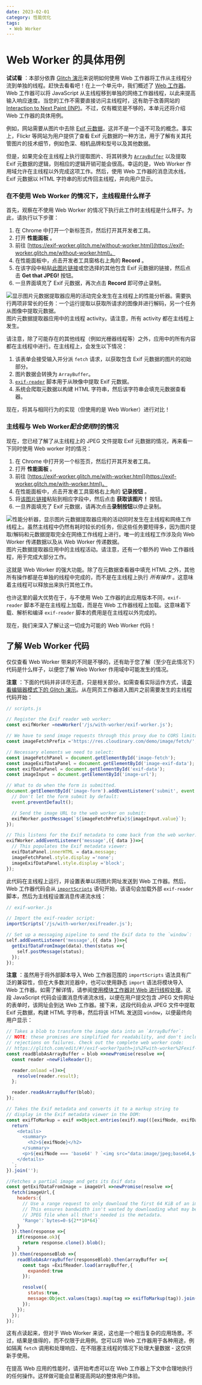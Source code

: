 ```yaml
---
date: 2023-02-01
category: 性能优化
tags:
 - Web Worker
---
```

# Web Worker 的具体用例

**试试看** ：本部分依靠 [Glitch 演示](https://exif-worker.glitch.me/)来说明如何使用 Web 工作器将工作从主线程分流到单独的线程。赶快去看看吧！在上一个单元中，我们概述了 [Web 工作器](/blogs/web/performance/web-worker-overview)。Web 工作器可以将 JavaScript 从主线程移到单独的网络工作器线程，以此来提高输入响应速度。当您的工作不需要直接访问主线程时，这有助于改善网站的 [Interaction to Next Paint (INP)](https://web.dev/articles/inp)。不过，仅有概览是不够的，本单元还将介绍 Web 工作器的具体用例。

例如，网站需要从图片中去除 [Exif 元数据](https://en.wikipedia.org/wiki/Exif)，这并不是一个遥不可及的概念。事实上，Flickr 等网站为用户提供了查看 Exif 元数据的一种方法，用于了解有关其托管图片的技术细节，例如色深、相机品牌和型号以及其他数据。

但是，如果完全在主线程上执行提取图片、将其转换为 [`ArrayBuffer`](https://developer.mozilla.org/docs/Web/JavaScript/Reference/Global_Objects/ArrayBuffer) 以及提取 Exif 元数据的逻辑，则相应的逻辑开销可能会很高。幸运的是，Web Worker 作用域允许在主线程以外完成这项工作。然后，使用 Web 工作器的消息流水线，Exif 元数据以 HTML 字符串的形式传回主线程，并向用户显示。

### 在不使用 Web Worker 的情况下，主线程是什么样子

首先，观察在不使用 Web Worker 的情况下执行此工作时主线程是什么样子。为此，请执行以下步骤：

1. 在 Chrome 中打开一个新标签页，然后打开其开发者工具。
2. 打开 **性能面板** 。
3. 前往 [https://exif-worker.glitch.me/without-worker.html](https://exif-worker.glitch.me/without-worker.html)。
4. 在性能面板中，点击开发者工具窗格右上角的  **Record** 。
5. 在该字段中粘贴[此图片链接](images/Vespula_germanica_Richard_Bartz.jpg)或您选择的其他包含 Exif 元数据的链接，然后点击 **Get that JPEG!** 按钮。
6. 一旦界面填充了 Exif 元数据，再次点击 **Record** 即可停止录制。

![显示图片元数据提取器应用的活动完全发生在主线程上的性能分析器。需要执行两项非常长的任务：一个运行提取以获取所请求的图像并进行解码，另一个任务从图像中提取元数据。](images/fig-1.opt.png)
图片元数据提取器应用中的主线程 activity。请注意，所有 activity 都在主线程上发生。

请注意，除了可能存在的其他线程（例如光栅器线程等）之外，应用中的所有内容都在主线程中进行。在主线程上，会发生以下情况：

1. 该表单会接受输入并分派 `fetch` 请求，以获取包含 Exif 元数据的图片的初始部分。
2. 图片数据会转换为 `ArrayBuffer`。
3. [`exif-reader`](https://www.npmjs.com/package/exif-reader) 脚本用于从映像中提取 Exif 元数据。
4. 系统会爬取元数据以构建 HTML 字符串，然后该字符串会填充元数据查看器。

现在，将其与相同行为的实现（但使用的是 Web Worker）进行对比！

### 主线程与 Web Worker*配合使用*时的情况

现在，您已经了解了从主线程上的 JPEG 文件提取 Exif 元数据的情况，再来看一下同时使用 Web worker 时的情况：

1. 在 Chrome 中打开另一个标签页，然后打开其开发者工具。
2. 打开 **性能面板** 。
3. 前往 [https://exif-worker.glitch.me/with-worker.html](https://exif-worker.glitch.me/with-worker.html)。
4. 在性能面板中，点击开发者工具窗格右上角的 **记录按钮** 。
5. 将[该图片链接](images/Vespula_germanica_Richard_Bartz.jpg)粘贴到相应字段中，然后点击 **获取该图片！** 按钮。
6. 一旦界面填充了 Exif 元数据，请再次点击**录制按钮**以停止录制。

![性能分析器，显示图片元数据提取器应用的活动同时发生在主线程和网络工作线程上。虽然主线程中仍然有耗时较长的任务，但这些任务要短得多，因为图片提取/解码和元数据提取完全在网络工作线程上进行。唯一的主线程工作涉及向 Web Worker 传递数据以及从 Web Worker 传递数据。](images/fig-2.opt.png)
图片元数据提取器应用中的主线程活动。请注意，还有一个额外的 Web 工作器线程，用于完成大部分工作。

这就是 Web Worker 的强大功能。除了在元数据查看器中填充 HTML 之外，其他所有操作都是在单独的线程中完成的，而不是在主线程上执行 *所有操作* 。这意味着主线程可以释放出来执行其他工作。

也许这里的最大优势在于，与不使用 Web 工作器的此应用版本不同，`exif-reader` 脚本不是在主线程上加载，而是在 Web 工作器线程上加载。这意味着下载、解析和编译 `exif-reader` 脚本的费用是在主线程以外完成的。

现在，我们来深入了解让这一切成为可能的 Web Worker 代码！

## 了解 Web Worker 代码

仅仅查看 Web Worker 带来的不同是不够的，还有助于您了解（至少在此情况下）代码是什么样子，以便您了解 Web Worker 作用域中可能发生的情况。

**注意** ：下面的代码并非详尽无遗，只是相关部分。如需查看实际运作方式，请[查看编辑器模式下的 Glitch 演示](https://glitch.com/edit/#!/exif-worker?path=js%2Fwith-worker%2Fscripts.js%3A1%3A10)。从在网页工作器进入图片之前需要发生的主线程代码开始：

```javascript
// scripts.js

// Register the Exif reader web worker:
const exifWorker =newWorker('/js/with-worker/exif-worker.js');

// We have to send image requests through this proxy due to CORS limitations:
const imageFetchPrefix ='https://res.cloudinary.com/demo/image/fetch/';

// Necessary elements we need to select:
const imageFetchPanel = document.getElementById('image-fetch');
const imageExifDataPanel = document.getElementById('image-exif-data');
const exifDataPanel = document.getElementById('exif-data');
const imageInput = document.getElementById('image-url');

// What to do when the form is submitted.
document.getElementById('image-form').addEventListener('submit', event =>{
  // Don't let the form submit by default:
  event.preventDefault();

  // Send the image URL to the web worker on submit:
  exifWorker.postMessage(`${imageFetchPrefix}${imageInput.value}`);
});

// This listens for the Exif metadata to come back from the web worker:
exifWorker.addEventListener('message',({ data })=>{
  // This populates the Exif metadata viewer:
  exifDataPanel.innerHTML = data.message;
  imageFetchPanel.style.display ='none';
  imageExifDataPanel.style.display ='block';
});
```

此代码在主线程上运行，并设置表单以将图片网址发送到 Web 工作器。然后，Web 工作器代码会从 [`importScripts`](https://developer.mozilla.org/docs/Web/API/WorkerGlobalScope/importScripts) 语句开始，该语句会加载外部 `exif-reader` 脚本，然后为主线程设置消息传递流水线：

```javascript
// exif-worker.js

// Import the exif-reader script:
importScripts('/js/with-worker/exifreader.js');

// Set up a messaging pipeline to send the Exif data to the `window`:
self.addEventListener('message',({ data })=>{
  getExifDataFromImage(data).then(status =>{
    self.postMessage(status);
  });
});
```

**注意** ：虽然用于将外部脚本导入 Web 工作器范围的 `importScripts` 语法具有广泛的兼容性，但在大多数浏览器中，也可以使用静态 `import` 语法将模块导入 Web 工作器。如需了解详情，请参阅[使用模块工作器对 Web 进行线程处理](https://web.dev/articles/module-workers)。这段 JavaScript 代码会设置消息传递流水线，以便在用户提交包含 JPEG 文件网址的表单时，该网址会到达 Web 工作器。接下来，这段代码会从 JPEG 文件中提取 Exif 元数据，构建 HTML 字符串，然后将该 HTML 发送回 `window`，以便最终向用户显示：

```javascript
// Takes a blob to transform the image data into an `ArrayBuffer`:
// NOTE: these promises are simplified for readability, and don't include
// rejections on failures. Check out the complete web worker code:
// https://glitch.com/edit/#!/exif-worker?path=js%2Fwith-worker%2Fexif-worker.js%3A10%3A5
const readBlobAsArrayBuffer = blob =>newPromise(resolve =>{
  const reader =newFileReader();

  reader.onload =()=>{
    resolve(reader.result);
  };

  reader.readAsArrayBuffer(blob);
});

// Takes the Exif metadata and converts it to a markup string to
// display in the Exif metadata viewer in the DOM:
const exifToMarkup = exif =>Object.entries(exif).map(([exifNode, exifData])=>{
  return`
    <details>
      <summary>
        <h2>${exifNode}</h2>
      </summary>
      <p>${exifNode === 'base64' ? `<img src="data:image/jpeg;base64,${exifData}">`:typeof exifData.value ==='undefined'? exifData : exifData.description || exifData.value}</p>
    </details>
  `;
}).join('');

//Fetches a partial image and gets its Exif data
const getExifDataFromImage = imageUrl =>newPromise(resolve =>{
  fetch(imageUrl,{
    headers:{
      // Use a range request to only download the first 64 KiB of an image.
      // This ensures bandwidth isn't wasted by downloading what may be a huge
      // JPEG file when all that's needed is the metadata.
      'Range':`bytes=0-${2**10*64}`
    }
  }).then(response =>{
    if(response.ok){
      return response.clone().blob();
    }
  }).then(responseBlob =>{
    readBlobAsArrayBuffer(responseBlob).then(arrayBuffer =>{
      const tags =ExifReader.load(arrayBuffer,{
        expanded:true
      });

      resolve({
        status:true,
        message:Object.values(tags).map(tag => exifToMarkup(tag)).join('')
      });
    });
  });
});
```

这有点读起来，但对于 Web Worker 来说，这也是一个相当复杂的应用场景。不过，结果是值得的，而不仅限于此用例。您可以将 Web 工作器用于各种用途，例如隔离 `fetch` 调用和处理响应、在不阻塞主线程的情况下处理大量数据 - 这仅供新手使用。

在提高 Web 应用的性能时，请开始考虑可以在 Web 工作器上下文中合理地执行的任何操作。这样做可能会显著提高网站的整体用户体验。
